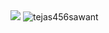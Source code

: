 <img src="https://github-readme-stats.vercel.app/api?username=tejas456sawant&count_private=true&show_icons=true&icon_color=222&title_color=0366d6&text_color=586069&bg_color=fff&hide=issues&hide_border=true&include_all_commits=true" />


<img src="https://github-readme-streak-stats.herokuapp.com/?user=tejas456sawant&theme=monokai" alt="tejas456sawant" />
